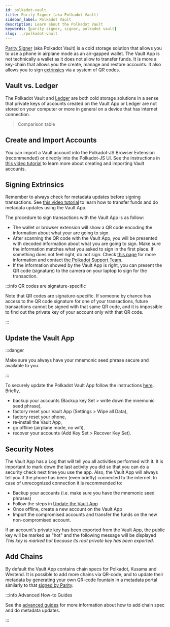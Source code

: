 ```yaml
---
id: polkadot-vault
title: Parity Signer (aka Polkadot Vault)
sidebar_label: Polkadot Vault
description: Learn about the Polkadot Vault
keywords: [parity signer, signer, polkadot vault]
slug: ../polkadot-vault
---
```


[Parity Signer](https://www.parity.io/technologies/signer) (aka Polkadot Vault) is a cold storage
solution that allows you to use a phone in airplane mode as an air-gapped wallet. The Vault App is
not technically a wallet as it does not allow to transfer funds. It is more a key-chain that allows
you the create, manage and restore accounts. It also allows you to sign
[extrinsics](../learn/learn-extrinsics.md) via a system of QR codes.

## Vault vs. Ledger

The Polkadot Vault and [Ledger](./ledger.md) are both cold storage solutions in a sense that private
keys of accounts created on the Vault App or Ledger are not stored on your computer or more in
general on a device that has internet connection.

> Comparison table

## Create and Import Accounts

You can import a Vault account into the Polkadot-JS Browser Extension (recommended) or directly into
the Polkadot-JS UI. See the instructions in [this video tutorial](https://youtu.be/hgv1R9mPEXw) to
learn more about creating and importing Vault accounts.

## Signing Extrinsics

Remember to always check for metadata updates before signing transactions. See
[this video tutorial](https://youtu.be/gbvrHzr4EDY) to learn how to transfer funds and do metadata
updates using the Vault App.

The procedure to sign transactions with the Vault App is as follow:

- The wallet or browser extension will show a QR code encoding the information about what your are
  going to sign.
- After scanning the QR code with the Vault App, you will be presented with decoded information
  about what you are going to sign. Make sure the information matches what you asked to sign in the
  first place. If something does not feel right, do not sign. Check
  [this page](../learn/learn-extrinsics.md#corrupted-qr-code-parity-signer) for more information and
  contact [the Polkadot Support Team](https://support.polkadot.network/support/home).
- If the information showed by the Vault App is right, you can present the QR code (signature) to
  the camera on your laptop to sign for the transaction.

:::info QR codes are signature-specific

Note that QR codes are signature-specific. If someone by chance has access to the QR code signature
for one of your transactions, future transactions cannot be signed with that same QR code, and it is
impossible to find out the private key of your account only with that QR code.

:::

## Update the Vault App

:::danger

Make sure you always have your mnemonic seed phrase secure and available to you.

:::

To securely update the Polkadot Vault App follow the instructions
[here](https://paritytech.github.io/parity-signer/tutorials/Upgrading.html). Briefly,

- backup your accounts (Backup key Set > write down the mnemonic seed phrase),
- factory reset your Vault App (Settings > Wipe all Data),
- factory reset your phone,
- re-install the Vault App,
- go offline (airplane mode, no wifi),
- recover your accounts (Add Key Set > Recover Key Set).

## Security Notes

The Vault App has a Log that will tell you all activities performed with it. It is important to mark
down the last activity you did so that you can do a security check next time you use the app. Also,
the Vault App will always tell you if the phone has been (even briefly) connected to the internet.
In case of unrecognized connection it is recommended to:

- Backup your accounts (i.e. make sure you have the mnemonic seed phrases)
- Follow the steps in [Update the Vault App](#update-the-vault-app)
- Once offline, create a new account on the Vault App
- Import the compromised accounts and transfer the funds on the new non-compromised account.

If an account's private key has been exported from the Vault App, the public key will be marked as
"hot" and the following message will be displayed _This key is marked hot because its root private
key has been exported_.

## Add Chains

By default the Vault App contains chain specs for Polkadot, Kusama and Westend. It is possible to
add more chains via QR-code, and to update their metadata by generating your own QR-code fountain in
a metadata portal similarly to that [signed by Parity](https://metadata.parity.io/#/polkadot).

:::info Advanced How-to Guides

See the [advanced guides](../learn/learn-vault-guides.md) for more information about how to add
chain spec and do metadata updates.

:::
